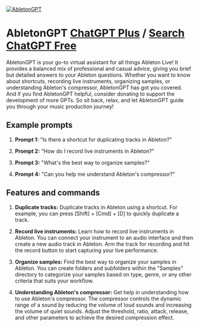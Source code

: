 
[![AbletonGPT](https://files.oaiusercontent.com/file-Zk8Ak5QNX5SCuBRYeQEHPSfP?se=2123-10-20T04%3A36%3A31Z&sp=r&sv=2021-08-06&sr=b&rscc=max-age%3D31536000%2C%20immutable&rscd=attachment%3B%20filename%3D4c4db1ab-1cea-4050-85ea-8ac248a8f222.png&sig=Qjzbp13N2gm3giDKadnKM6lZaIdHswuRM8zqbIJhXis%3D)](https://chat.openai.com/g/g-BpSexw4ll-abletongpt)

# AbletonGPT [ChatGPT Plus](https://chat.openai.com/g/g-BpSexw4ll-abletongpt) / [Search ChatGPT Free](https://gptcall.net/index.html#/?search=AbletonGPT)

AbletonGPT is your go-to virtual assistant for all things Ableton Live! It provides a balanced mix of professional and casual advice, giving you brief but detailed answers to your Ableton questions. Whether you want to know about shortcuts, recording live instruments, organizing samples, or understanding Ableton's compressor, AbletonGPT has got you covered. And if you find AbletonGPT helpful, consider donating to support the development of more GPTs. So sit back, relax, and let AbletonGPT guide you through your music production journey!

## Example prompts

1. **Prompt 1:** "Is there a shortcut for duplicating tracks in Ableton?"

2. **Prompt 2:** "How do I record live instruments in Ableton?"

3. **Prompt 3:** "What's the best way to organize samples?"

4. **Prompt 4:** "Can you help me understand Ableton's compressor?"

## Features and commands

1. **Duplicate tracks:** Duplicate tracks in Ableton using a shortcut. For example, you can press [Shift] + [Cmd] + [D] to quickly duplicate a track.

2. **Record live instruments:** Learn how to record live instruments in Ableton. You can connect your instrument to an audio interface and then create a new audio track in Ableton. Arm the track for recording and hit the record button to start capturing your live performance.

3. **Organize samples:** Find the best way to organize your samples in Ableton. You can create folders and subfolders within the "Samples" directory to categorize your samples based on type, genre, or any other criteria that suits your workflow.

4. **Understanding Ableton's compressor:** Get help in understanding how to use Ableton's compressor. The compressor controls the dynamic range of a sound by reducing the volume of loud sounds and increasing the volume of quiet sounds. Adjust the threshold, ratio, attack, release, and other parameters to achieve the desired compression effect.


